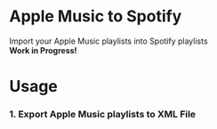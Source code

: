 # Apple Music to Spotify
 Import your Apple Music playlists into Spotify playlists <br >
 **Work in Progress!** <br>
 
# Usage
### 1. Export Apple Music playlists to XML File
